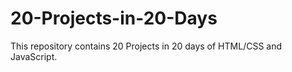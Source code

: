 # 20-Projects-in-20-Days
This repository contains 20 Projects in 20 days of HTML/CSS and JavaScript.
